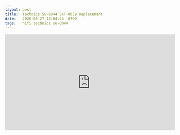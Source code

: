 ```yaml
---
layout: post
title:  Technics SU-8044 SKT-0039 Replacement
date:   2020-08-27 12:04:44 -0700
tags:   hifi technics su-8044
---
```

<iframe width="560" height="315" src="https://www.youtube.com/embed/P36VQ7jzKiU" frameborder="0" allow="accelerometer; autoplay; encrypted-media; gyroscope; picture-in-picture" allowfullscreen></iframe>
